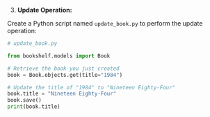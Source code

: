 
3. **Update Operation:**

Create a Python script named `update_book.py` to perform the update operation:
```python
# update_book.py

from bookshelf.models import Book

# Retrieve the book you just created
book = Book.objects.get(title="1984")

# Update the title of "1984" to "Nineteen Eighty-Four"
book.title = "Nineteen Eighty-Four"
book.save()
print(book.title)

